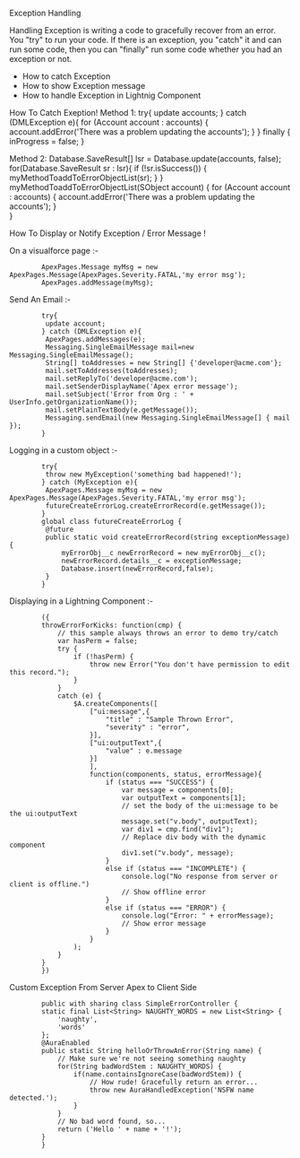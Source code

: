 Exception Handling


Handling Exception is writing a code to gracefully recover from an error. 
	You "try" to run your code. If there is an exception, you "catch" it and can run some code, then you can "finally" run some code whether you had an exception or not.

  - How to catch Exception
  - How to show Exception message
  - How to handle Exception in Lightnig Component


 How To Catch Exeption!
 Method 1:
			try{
			 update accounts;
			} catch (DMLException e){
			 for (Account account : accounts) {
				  account.addError('There was a problem updating the accounts');
			 }
			} finally {
			 inProgress = false;
			}

 Method 2:
			Database.SaveResult[] lsr = Database.update(accounts, false); 
            			for(Database.SaveResult sr : lsr){ 
            			if (!sr.isSuccess()) { 
            				myMethodToaddToErrorObjectList(sr);
            			}
			} 
			myMethodToaddToErrorObjectList(SObject account)
			{
				for (Account account : accounts) {
				account.addError('There was a problem updating the accounts');
												 }		
			}

How To Display or Notify Exception  / Error Message !


 On a visualforce page :-

			ApexPages.Message myMsg = new ApexPages.Message(ApexPages.Severity.FATAL,'my error msg');
			ApexPages.addMessage(myMsg);

 Send An Email :-

			try{
			 update account;
			} catch (DMLException e){
			 ApexPages.addMessages(e);
			 Messaging.SingleEmailMessage mail=new Messaging.SingleEmailMessage();
			 String[] toAddresses = new String[] {'developer@acme.com'};
			 mail.setToAddresses(toAddresses);
			 mail.setReplyTo('developer@acme.com');
			 mail.setSenderDisplayName('Apex error message');
			 mail.setSubject('Error from Org : ' + UserInfo.getOrganizationName());
			 mail.setPlainTextBody(e.getMessage());
			 Messaging.sendEmail(new Messaging.SingleEmailMessage[] { mail });
			}

 Logging in a custom object :-

			try{
			 throw new MyException('something bad happened!');
			} catch (MyException e){
			 ApexPages.Message myMsg = new ApexPages.Message(ApexPages.Severity.FATAL,'my error msg');
			 futureCreateErrorLog.createErrorRecord(e.getMessage());
			}
			global class futureCreateErrorLog {
			 @future
			 public static void createErrorRecord(string exceptionMessage){
				 myErrorObj__c newErrorRecord = new myErrorObj__c();
				 newErrorRecord.details__c = exceptionMessage;
				 Database.insert(newErrorRecord,false);
			 }
			}

 Displaying in a Lightning Component :-

			({
			throwErrorForKicks: function(cmp) {
				// this sample always throws an error to demo try/catch
				var hasPerm = false;
				try {
					if (!hasPerm) {
						throw new Error("You don't have permission to edit this record.");
					}
				}
				catch (e) {
					$A.createComponents([
						["ui:message",{
							"title" : "Sample Thrown Error",
							"severity" : "error",
						}],
						["ui:outputText",{
							"value" : e.message
						}]
						],
						function(components, status, errorMessage){
							if (status === "SUCCESS") {
								var message = components[0];
								var outputText = components[1];
								// set the body of the ui:message to be the ui:outputText
								message.set("v.body", outputText);
								var div1 = cmp.find("div1");
								// Replace div body with the dynamic component
								div1.set("v.body", message);
							}
							else if (status === "INCOMPLETE") {
								console.log("No response from server or client is offline.")
								// Show offline error
							}
							else if (status === "ERROR") {
								console.log("Error: " + errorMessage);
								// Show error message
							}
						}
					);
				}
			}
			})

Custom Exception From Server Apex to Client Side

			public with sharing class SimpleErrorController {
			static final List<String> NAUGHTY_WORDS = new List<String> {
				'naughty',
				'words'
			};
			@AuraEnabled
			public static String helloOrThrowAnError(String name) {
				// Make sure we're not seeing something naughty
				for(String badWordStem : NAUGHTY_WORDS) {
					if(name.containsIgnoreCase(badWordStem)) {
						// How rude! Gracefully return an error...
						throw new AuraHandledException('NSFW name detected.');
					}
				}
				// No bad word found, so...
				return ('Hello ' + name + '!');
			}
			}
